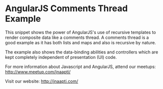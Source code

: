 AngularJS Comments Thread Example
=================================

This snippet shows the power of AngularJS's use of recursive templates to render composite data like a comments thread. A comments thread is a good example as it has both lists and maps and also is recursive by nature.

The example also shows the data-binding abilities and controllers which are kept completely independent of presentation (UI) code.

For more information about Javascript and AngularJS, attend our meetups: http://www.meetup.com/jnaapti/

Visit our website: http://jnaapti.com/
